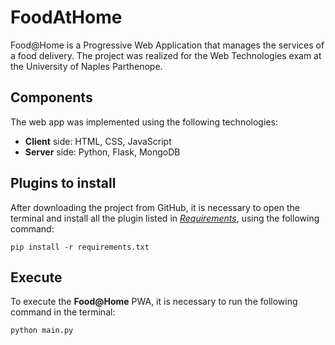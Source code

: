 # FoodAtHome
Food@Home is a Progressive Web Application that manages the services of a food delivery.
The project was realized for the Web Technologies exam at the University of Naples Parthenope.

## Components
The web app was implemented using the following technologies: 
- **Client** side: HTML, CSS, JavaScript
- **Server** side: Python, Flask, MongoDB

## Plugins to install
After downloading the project from GitHub, it is necessary to open the terminal and install all the plugin listed in *[Requirements](requirements.txt)*, using the following command:
```
pip install -r requirements.txt
```

## Execute
To execute the **Food@Home** PWA, it is necessary to run the following command in the terminal:
```
python main.py
```

